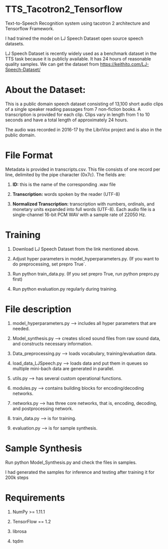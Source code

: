 # TTS_Tacotron2_Tensorflow

Text-to-Speech Recognition system using tacotron 2 architecture and Tensorflow Framework.

I had trained the model on LJ Speech Dataset open source speech datasets.

LJ Speech Dataset is recently widely used as a benchmark dataset in the TTS task because it is publicly available. It has 24 hours of reasonable quality samples.
We can get the dataset from https://keithito.com/LJ-Speech-Dataset/  


# About the Dataset:

This is a public domain speech dataset consisting of 13,100 short audio clips of a single speaker reading passages from 7 non-fiction books. A transcription is provided for each clip. Clips vary in length from 1 to 10 seconds and have a total length of approximately 24 hours.

The audio was recorded in 2016-17 by the LibriVox project and is also in the public domain.

# File Format
Metadata is provided in transcripts.csv. This file consists of one record per line, delimited by the pipe character (0x7c). The fields are:

1) **ID:** this is the name of the corresponding .wav file

2) **Transcription:** words spoken by the reader (UTF-8)
 
3) **Normalized Transcription:** transcription with numbers, ordinals, and monetary units expanded into full words (UTF-8).
Each audio file is a single-channel 16-bit PCM WAV with a sample rate of 22050 Hz.

# Training

1) Download LJ Speech Dataset from the link mentioned above.

2) Adjust hyper parameters in model_hyperparameters.py. (If you want to do preprocessing, set prepro True`.

3) Run python train_data.py. (If you set prepro True, run python prepro.py first)

4) Run python evaluation.py regularly during training.

# File description

1) model_hyperparameters.py --> includes all hyper parameters that are needed.

2) Model_synthesis.py --> creates sliced sound files from raw sound data, and constructs necessary information.
  
3) Data_preprocessing.py --> loads vocabulary, training/evaluation data.

4) load_data_LJSpeech.py --> loads data and put them in queues so multiple mini-bach data are generated in parallel.

5) utils.py --> has several custom operational functions.

6) modules.py --> contains building blocks for encoding/decoding networks.

7) networks.py --> has three core networks, that is, encoding, decoding, and postprocessing network.

8) train_data.py --> is for training.

9) evaluation.py --> is for sample synthesis.

# Sample Synthesis

Run python Model_Synthesis.py and check the files in samples.

I had generated the samples for inference and testing after training it for 200k steps

# Requirements

1) NumPy >= 1.11.1
 
2) TensorFlow == 1.2

3) librosa

4) tqdm

